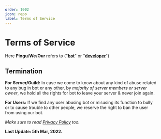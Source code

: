 ```yaml
---
order: 1002
icon: repo
label: Terms of Service
---
```


# Terms of Service

Here **Pingu**/**We**/**Our** refers to ("**[bot](https://top.gg/bot/827199539185975417)**" or "**[developer](https://github.com/alexandrumuntenas)**")


## **Termination**

**For Server/Guild:** In case we come to know about any kind of abuse related to any bug in bot or any other, by *majority of server members or server owner*, we hold all the rights for bot to leave your server & never join again.


**For Users:** If we find any user abusing bot or misusing its function to bully or to cause trouble to other people, we reserve the right to ban the user from using our bot.


*Make sure to read [Privacy Policy](https://alexandrumuntenas.github.io/pingu/yourdata/) too.* 

**Last Update: 5th Mar, 2022.**